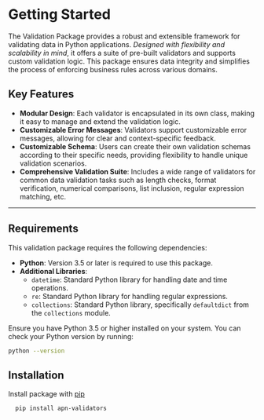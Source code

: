 # Getting Started

The Validation Package provides a robust and extensible framework for validating data in Python applications. *Designed with flexibility and scalability in mind*, it offers a suite of pre-built validators and supports custom validation logic. This package ensures data integrity and simplifies the process of enforcing business rules across various domains.


## Key Features

- **Modular Design**: Each validator is encapsulated in its own class, making it easy to manage and extend the validation logic.
- **Customizable Error Messages**: Validators support customizable error messages, allowing for clear and context-specific feedback.
- **Customizable Schema**: Users can create their own validation schemas according to their specific needs, providing flexibility to handle unique validation scenarios.
- **Comprehensive Validation Suite**: Includes a wide range of validators for common data validation tasks such as length checks, format verification, numerical comparisons, list inclusion, regular expression matching, etc.


---

## Requirements

This validation package requires the following dependencies:

- **Python**: Version 3.5 or later is required to use this package.
- **Additional Libraries**:
  - `datetime`: Standard Python library for handling date and time operations.
  - `re`: Standard Python library for handling regular expressions.
  - `collections`: Standard Python library, specifically `defaultdict` from the `collections` module.

Ensure you have Python 3.5 or higher installed on your system. You can check your Python version by running:

```bash
python --version
```
    

## Installation

Install package with [pip](https://pip.pypa.io/en/stable/getting-started/)

```bash
  pip install apn-validators
```

